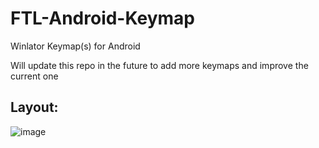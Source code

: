 # FTL-Android-Keymap
Winlator Keymap(s) for Android

Will update this repo in the future to add more keymaps and improve the current one


## Layout:
![image](https://github.com/The-Dumb-Dino/FTL-Android-Keymap/assets/77470472/1447dc35-a360-4d9e-b5d1-8cfe285c7539)
